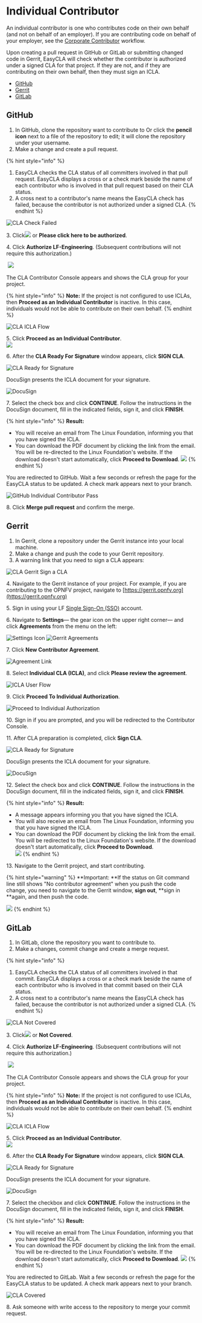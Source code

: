 # Individual Contributor

An individual contributor is one who contributes code on their own behalf (and not on behalf of an employer). If you are contributing code on behalf of your employer, see the [Corporate Contributor](broken-reference) workflow.

Upon creating a pull request in GitHub or GitLab or submitting changed code in Gerrit, EasyCLA will check whether the contributor is authorized under a signed CLA for that project. If they are not, and if they are contributing on their own behalf, then they must sign an ICLA.

* [GitHub](broken-reference)
* [Gerrit](broken-reference)
* [GitLab](broken-reference)

## GitHub

1. In GitHub, clone the repository want to contribute to Or click the **pencil icon** next to a file of the repository to edit; it will clone the repository under your username.
2. Make a change and create a pull request.

{% hint style="info" %}
1. EasyCLA checks the CLA status of all committers involved in that pull request. EasyCLA displays a cross or a check mark beside the name of each contributor who is involved in that pull request based on their CLA status.
2. A cross next to a contributor's name means the EasyCLA check has failed, because the contributor is not authorized under a signed CLA.
{% endhint %}

![CLA Check Failed](../../../.gitbook/assets/cla-github-individual-check-fail.png)

3\. Click![](../../../.gitbook/assets/lfx-easycla.png) or **Please click here to be authorized**.

4\. Click **Authorize LF-Engineering**. (Subsequent contributions will not require this authorization.)

​ ![](../../../.gitbook/assets/authorize-linux-foundation-easycla.png) ​

The CLA Contributor Console appears and shows the CLA group for your project.

{% hint style="info" %}
**Note:** If the project is not configured to use ICLAs, then **Proceed as an Individual Contributor** is inactive. In this case, individuals would not be able to contribute on their own behalf.
{% endhint %}

![CLA ICLA Flow](../../../.gitbook/assets/cla-icla-flow.png)

5\. Click **Proceed as an Individual Contributor**.\
![](../../../.gitbook/assets/preparing-cla.png)

6\. After the **CLA Ready For Signature** window appears, click **SIGN CLA**.

![CLA Ready for Signature](../../../.gitbook/assets/cla-ready-for-signature.png)

DocuSign presents the ICLA document for your signature.

![DocuSign](../../../.gitbook/assets/docusign-icla-flow.png)

7\. Select the check box and click **CONTINUE**. Follow the instructions in the DocuSign document, fill in the indicated fields, sign it, and click **FINISH**.

{% hint style="info" %}
**Result:**

* You will receive an email from The Linux Foundation, informing you that you have signed the ICLA.&#x20;
* You can download the PDF document by clicking the link from the email. You will be re-directed to the Linux Foundation's website. If the download doesn't start automatically, click **Proceed to Download**. ![](../../../.gitbook/assets/proceed-to-download-icla.png)&#x20;
{% endhint %}

You are redirected to GitHub. Wait a few seconds or refresh the page for the EasyCLA status to be updated. A check mark appears next to your branch.

![GitHub Individual Contributor Pass](../../../.gitbook/assets/cla-github-individual-contributor-pass.png)

8\. Click **Merge pull request** and confirm the merge.

## Gerrit

1. In Gerrit, clone a repository under the Gerrit instance into your local machine.
2. Make a change and push the code to your Gerrit repository.
3. A warning link that you need to sign a CLA appears:

![CLA Gerrit Sign a CLA](../../../.gitbook/assets/cla-gerrit-sign-a-cla.png)

4\. Navigate to the Gerrit instance of your project. For example, if you are contributing to the OPNFV project, navigate to [https://gerrit.opnfv.org](https://gerrit.opnfv.org)​

5\. Sign in using your LF [Single Sign-On (SSO)](https://docs.linuxfoundation.org/lfx/sso/create-an-account) account.

6\. Navigate to **Settings**— the gear icon on the upper right corner— and click **Agreements** from the menu on the left:

​![Settings Icon](../../../.gitbook/assets/settings-icon.png)​ ​![Gerrit Agreements](../../../.gitbook/assets/agreements.png)​

7\. Click **New Contributor Agreement**.

![Agreement Link](../../../.gitbook/assets/agreement-link.png)

8\. Select **Individual CLA (ICLA)**, and click **Please review the agreement**.

![ICLA User Flow](../../../.gitbook/assets/icla-flow.png)

9\. Click **Proceed To Individual Authorization**.

![Proceed to Individual Authorization](../../../.gitbook/assets/proceed-to-individual-authorization.png)

10\. Sign in if you are prompted, and you will be redirected to the Contributor Console.

11\. After CLA preparation is completed, click **Sign CLA**.

![CLA Ready for Signature](../../../.gitbook/assets/cla-ready-for-signature.png)

DocuSign presents the ICLA document for your signature.

![DocuSign](../../../.gitbook/assets/docusign-icla-flow.png)

12\. Select the check box and click **CONTINUE**. Follow the instructions in the DocuSign document, fill in the indicated fields, sign it, and click **FINISH**.

{% hint style="info" %}
**Result:**

* A message appears informing you that you have signed the ICLA.
* You will also receive an email from The Linux Foundation, informing you that you have signed the ICLA.&#x20;
* You can download the PDF document by clicking the link from the email. You will be redirected to the Linux Foundation's website. If the download doesn't start automatically, click **Proceed to Download**.\
  ![](../../../.gitbook/assets/proceed-to-download-icla.png)&#x20;
{% endhint %}

13\. Navigate to the Gerrit project, and start contributing.

{% hint style="warning" %}
**Important: **If the status on Git command line still shows "No contributor agreement" when you push the code change, you need to navigate to the Gerrit window, **sign out**, **sign in **again, and then push the code.

![](../../../.gitbook/assets/signout-gerrit.png)&#x20;
{% endhint %}

## GitLab

1. In GitLab, clone the repository you want to contribute to.
2. Make a changes, commit change and create a merge request.

{% hint style="info" %}
1. EasyCLA checks the CLA status of all committers involved in that commit. EasyCLA displays a cross or a check mark beside the name of each contributor who is involved in that commit based on their CLA status.
2. A cross next to a contributor's name means the EasyCLA check has failed, because the contributor is not authorized under a signed CLA.
{% endhint %}

![CLA Not Covered](<../../../.gitbook/assets/cla not covered.png>)

3\. Click![](../../../.gitbook/assets/lfx-easycla.png) or **Not Covered**.

4\. Click **Authorize LF-Engineering**. (Subsequent contributions will not require this authorization.)

​ ![](../../../.gitbook/assets/authorize-linux-foundation-easycla.png) ​

The CLA Contributor Console appears and shows the CLA group for your project.

{% hint style="info" %}
**Note:** If the project is not configured to use ICLAs, then **Proceed as an Individual Contributor** is inactive. In this case, individuals would not be able to contribute on their own behalf.
{% endhint %}

![CLA ICLA Flow](../../../.gitbook/assets/cla-icla-flow.png)

5\. Click **Proceed as an Individual Contributor**.\
![](../../../.gitbook/assets/preparing-cla.png)

6\. After the **CLA Ready For Signature** window appears, click **SIGN CLA**.

![CLA Ready for Signature](../../../.gitbook/assets/cla-ready-for-signature.png)

DocuSign presents the ICLA document for your signature.

![DocuSign](../../../.gitbook/assets/docusign-icla-flow.png)

7\. Select the checkbox and click **CONTINUE**. Follow the instructions in the DocuSign document, fill in the indicated fields, sign it, and click **FINISH**.

{% hint style="info" %}
**Result:**

* You will receive an email from The Linux Foundation, informing you that you have signed the ICLA.&#x20;
* You can download the PDF document by clicking the link from the email. You will be re-directed to the Linux Foundation's website. If the download doesn't start automatically, click **Proceed to Download**. ![](../../../.gitbook/assets/proceed-to-download-icla.png)&#x20;
{% endhint %}

You are redirected to GitLab. Wait a few seconds or refresh the page for the EasyCLA status to be updated. A check mark appears next to your branch.

![CLA Covered](<../../../.gitbook/assets/cla covered.png>)

8\. Ask someone with write access to the repository to merge your commit request.
